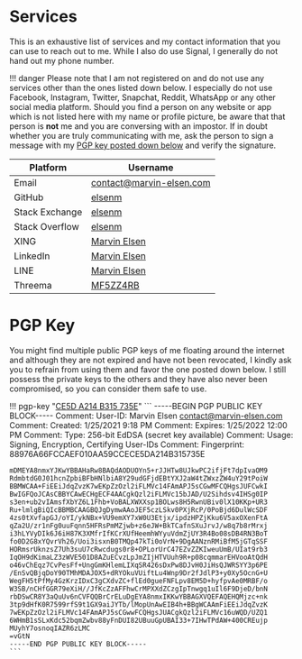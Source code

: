 # Services
This is an exhaustive list of services and my contact information that you can use to reach out to me. While I also do use Signal, I generally do not hand out my phone number.

!!! danger
	Please note that I am not registered on and do not use any services other than the ones listed down below. I especially do not use Facebook, Instagram, Twitter, Snapchat, Reddit, WhatsApp or any other social media platform. Should you find a person on any website or app which is not listed here with my name or profile picture, be aware that that person is **not** me and you are conversing with an impostor. If in doubt whether you are truly communicating with me, ask the person to sign a message with my [PGP key posted down below](#pgp-key) and verify the signature.

| Platform       | Username                                                    |
|----------------|-------------------------------------------------------------|
| Email          | [contact@marvin-elsen.com](mailto:contact@marvin-elsen.com) |
| GitHub         | [elsenm](https://github.com/elsenm)                         |
| Stack Exchange | [elsenm](https://stackexchange.com/users/16526518/elsenm)   |
| Stack Overflow | [elsenm](https://stackoverflow.com/users/11941114/elsenm)   |
| XING           | [Marvin Elsen](https://www.xing.com/profile/Marvin_Elsen2)  |
| LinkedIn       | [Marvin Elsen](https://www.linkedin.com/in/marvin-elsen)    |
| LINE           | [Marvin Elsen](https://line.me/ti/p/fw6_p8JvX_)             |
| Threema        | [MF5ZZ4RB](https://threema.id/MF5ZZ4RB)                     |

# PGP Key
You might find multiple public PGP keys of me floating around the internet and although they are not expired and have not been revocated, I kindly ask you to refrain from using them and favor the one posted down below. I still possess the private keys to the others and they have also never been compromised, so you can consider them safe to use.

!!! pgp-key "[CE5D A214 B315 735E](/assets/elsen_marvin_pgp_key_CE5DA214B315735E.asc)"
	```
	-----BEGIN PGP PUBLIC KEY BLOCK-----
	Comment: User-ID:	Marvin Elsen <contact@marvin-elsen.com>
	Comment: Created:	1/25/2021 9:18 PM
	Comment: Expires:	1/25/2022 12:00 PM
	Comment: Type:	256-bit EdDSA (secret key available)
	Comment: Usage:	Signing, Encryption, Certifying User-IDs
	Comment: Fingerprint:	88976A66FCCAEF010AA59CCECE5DA214B315735E


	mDMEYA8nmxYJKwYBBAHaRw8BAQdAODUOYn5+rJJHTw8UJkwPC2ifjFt7dpIvaOM9
	RdmbtdG0J01hcnZpbiBFbHNlbiA8Y29udGFjdEBtYXJ2aW4tZWxzZW4uY29tPoiW
	BBMWCAA+FiEEiJdqZvzK7wEKpZzOzl2iFLMVc14FAmAPJ5sCGwMFCQHgsJUFCwkI
	BwIGFQoJCAsCBBYCAwECHgECF4AACgkQzl2iFLMVc15bJAD/U2Sihdsv4IHSg0IP
	s3en+ub2vIAmsfXbYZ6L1Fhb+VoBALXWXXsp1BOLws8H5RwnUBiv0lX10KKp+UR3
	Ru+lmlgBiQIcBBMBCAAGBQJgDymwAAoJEF5czLSkv0PXjRcP/0PoBjd6DulWcSDF
	4zs0tXvfapGJ/oYI/ykNBx+VU9emXY7xW0U3Etjx/ipdzHPZjKku6V5axOXenFtA
	qZa2U/zr1nFg0uuFqnn5HFRsPmMZjwb+z6eJW+BkTCafnSXuJrvJ/w8q7b8rMrxj
	i3hLYVyDIk6J6iH87K3XMfrIfKCrXUfHeemhWYyuVdmZjUY3R4Bo08sDB4RN3BoT
	fo0D2G8xYQvrVh26/Uoi3isxnB0TMQp47kTi0oVrN+9DgAANznRMiBfM5jGTqSSF
	HORmsrUknzsZ7Uh3suU7cRwcdugs0r8+OPLorUrC47EZvZZKIweuUmB/UIat9rb3
	IqOH9dKimaLZ3zWVE501D8AZuECvzLpJmZIjHTVUuh9R+p08cqmmarEHVooAtQdH
	o46vChEqz7CvPesFf+UngGmKHlemLIXqSR426sDxPw8DJvH0JiHsQJWRSYY3p6PE
	/EnSvQBjqDoY90TMhMDAJOX5+dRYOkuVUiftLu4Wnp9Dr2fJdlP3+y0Xy5OcnG+U
	WegFH5tPfMy4GzKrzIDxC3gCXdvZC+flEd0gueFNFLpv8EM5D+hyfpvAe0MRBF/o
	W3SB/nCHfGGR79eXiH//JfKcZzAFFhwCrMPXXdZCzgIpTnwgq1uIl6F9DjeD/bnN
	rbDSwCR8Y3aQuUv6nCVFQQBrCrELuDgEYA8nmxIKKwYBBAGXVQEFAQEHQMjzc+nk
	3tp9dHfK0R7599rfS9t1GX9aiJYTb/lMopUnAwEIB4h+BBgWCAAmFiEEiJdqZvzK
	7wEKpZzOzl2iFLMVc14FAmAPJ5sCGwwFCQHgsJUACgkQzl2iFLMVc16uWQD/UZQ1
	6WHmB1sSLxKdc52bqmZwbv88yFnDUI82UBuuGpUBAI33+7IHwTPdAW+400CREujp
	MUyhY7osnoqIAZR6zLMC
	=vGtN
	-----END PGP PUBLIC KEY BLOCK-----
	```
